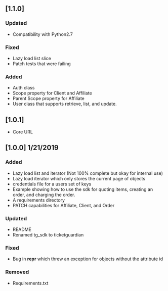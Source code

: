 ## [1.1.0]
### Updated
 - Compatibility with Python2.7

### Fixed
 - Lazy load list slice
 - Patch tests that were failing

### Added
 - Auth class
 - Scope property for Client and Affiliate
 - Parent Scope property for Affiliate
 - User class that supports retrieve, list, and update.

## [1.0.1]
 - Core URL

## [1.0.0] 1/21/2019
### Added
 - Lazy load list and iterator (Not 100% complete but okay for internal use)
 - Lazy load iterator which only stores the current page of objects
 - credentials file for a users set of keys
 - Example showing how to use the sdk for quoting items, creating an order, and charging the order.
 - A requirements directory
 - PATCH capabilities for Affiliate, Client, and Order

### Updated
 - README
 - Renamed tg_sdk to ticketguardian

### Fixed
 - Bug in __repr__ which threw an exception for objects without the attribute id

### Removed
 - Requirements.txt